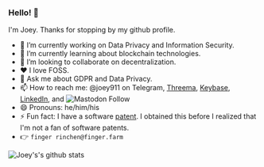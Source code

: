 ### Hello! 👋

I'm Joey. Thanks for stopping by my github profile.

- 🔭 I’m currently working on Data Privacy and Information Security.
- 🌱 I’m currently learning about blockchain technologies.
- 👯 I’m looking to collaborate on decentralization.
- ♥ I love FOSS.
- 💬 Ask me about GDPR and Data Privacy.
- 📫 How to reach me: @joey911 on Telegram, [Threema](https://threema.id/T5R278PZ), [Keybase](https://keybase.io/joey911), [LinkedIn](https://www.linkedin.com/in/rinchen/), and ![Mastodon Follow](https://img.shields.io/mastodon/follow/1242?domain=https%3A%2F%2Fmastodon.sdf.org%2F&style=social)
- 😄 Pronouns: he/him/his
- ⚡ Fun fact: I have a software [patent](http://www.freepatentsonline.com/7321852.html). I obtained this before I realized that I'm not a fan of software patents.
- 👉 `finger rinchen@finger.farm`

![Joey's's github stats](https://github-readme-stats.vercel.app/api?username=rinchen&show_icons=true)
